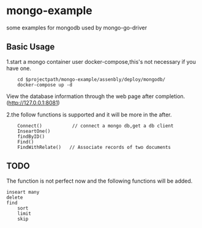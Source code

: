 # mongo-example
some examples for mongodb used by mongo-go-driver

## Basic Usage
1.start a mongo container user docker-compose,this's not necessary if you have one. 
```
    cd $projectpath/mongo-example/assenbly/deploy/mongodb/
    docker-compose up -d
```
View the database information through the web page after completion.(http://127.0.0.1:8081)

2.the follow functions is supported and it will be more in the after.
```
    Connect()           // connect a mongo db,get a db client
    InseartOne()
    findByID()
    Find()
    FindWithRelate()   // Associate records of two documents
```

## TODO
The function is not perfect now and the following functions will be added.


```
inseart many
delete 
find
    sort
    limit
    skip
```
